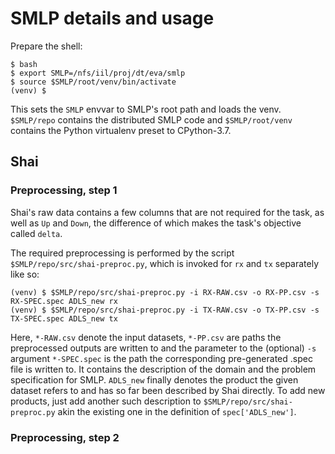 
# SMLP details and usage

Prepare the shell:
```
$ bash
$ export SMLP=/nfs/iil/proj/dt/eva/smlp
$ source $SMLP/root/venv/bin/activate
(venv) $
```

This sets the `SMLP` envvar to SMLP's root path and loads the venv.
`$SMLP/repo` contains the distributed SMLP code and
`$SMLP/root/venv` contains the Python virtualenv preset to CPython-3.7.


## Shai

### Preprocessing, step 1

Shai's raw data contains a few columns that are not required for the task,
as well as `Up` and `Down`, the difference of which makes the task's objective
called `delta`.

The required preprocessing is performed by the script
`$SMLP/repo/src/shai-preproc.py`, which is invoked for `rx` and `tx` separately
like so:

```
(venv) $ $SMLP/repo/src/shai-preproc.py -i RX-RAW.csv -o RX-PP.csv -s RX-SPEC.spec ADLS_new rx
(venv) $ $SMLP/repo/src/shai-preproc.py -i TX-RAW.csv -o TX-PP.csv -s TX-SPEC.spec ADLS_new tx
```

Here, `*-RAW.csv` denote the input datasets, `*-PP.csv` are paths the
preprocessed outputs are written to and the parameter to the (optional) `-s`
argument `*-SPEC.spec` is the path the corresponding pre-generated .spec file
is written to. It contains the description of the domain and the problem
specification for SMLP. `ADLS_new` finally denotes the product the given dataset
refers to and has so far been described by Shai directly. To add new products,
just add another such description to `$SMLP/repo/src/shai-preproc.py` akin the
existing one in the definition of `spec['ADLS_new']`.

### Preprocessing, step 2



